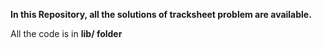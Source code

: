 **In this Repository, all the solutions of tracksheet problem are available.**

All the code is in **lib/ folder**
